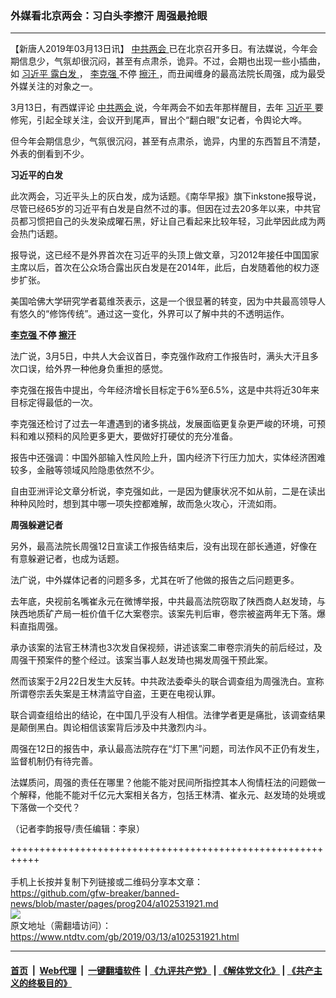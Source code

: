 ### 外媒看北京两会：习白头李擦汗 周强最抢眼
------------------------

<div class="post_content" itemprop="articleBody">
 <p>
  【新唐人2019年03月13日讯】
  <a href="https://www.ntdtv.com/gb/412969.htm">
   中共两会
  </a>
  已在北京召开多日。有法媒说，今年会期信息少，气氛却很沉闷，甚至有点肃杀，诡异。不过，会期也出现一些小插曲，如
  <a href="https://www.ntdtv.com/gb/习近平.htm">
   习近平
  </a>
  <a href="https://www.ntdtv.com/gb/露白发.htm">
   露白发
  </a>
  ，
  <a href="https://www.ntdtv.com/gb/李克强.htm">
   李克强
  </a>
  不停
  <a href="https://www.ntdtv.com/gb/擦汗.htm">
   擦汗
  </a>
  ，而丑闻缠身的最高法院长周强，成为最受外媒关注的对象之一。
 </p>
 <p>
  3月13日，有西媒评论
  <a href="https://www.ntdtv.com/gb/412969.htm">
   中共两会
  </a>
  说，今年两会不如去年那样醒目，去年
  <a href="https://www.ntdtv.com/gb/习近平.htm">
   习近平
  </a>
  要修宪，引起全球关注，会议开到尾声，冒出个“翻白眼”女记者，令舆论大哗。
 </p>
 <p>
  但今年会期信息少，气氛很沉闷，甚至有点肃杀，诡异，内里的东西暂且不清楚，外表的倒看到不少。
 </p>
 <p>
  <strong>
   习近平的白发
  </strong>
 </p>
 <p>
  此次两会，习近平头上的灰白发，成为话题。《南华早报》旗下inkstone报导说，尽管已经65岁的习近平有白发是自然不过的事。但因在过去20多年以来，中共官员都习惯把自己的头发染成曜石黑，好让自己看起来比较年轻，习此举因此成为两会热门话题。
 </p>
 <p>
  报导说，这已经不是外界首次在习近平的头顶上做文章，习2012年接任中国国家主席以后，首次在公众场合露出灰白发是在2014年，此后，白发随着他的权力逐步扩张。
 </p>
 <p>
  美国哈佛大学研究学者葛维茨表示，这是一个很显著的转变，因为中共最高领导人有悠久的“修饰传统”。通过这一变化，外界可以了解中共的不透明运作。
 </p>
 <p>
  <strong>
   <a href="https://www.ntdtv.com/gb/李克强.htm">
    李克强
   </a>
   不停
   <a href="https://www.ntdtv.com/gb/擦汗.htm">
    擦汗
   </a>
  </strong>
 </p>
 <p>
  法广说，3月5日，中共人大会议首日，李克强作政府工作报告时，满头大汗且多次口误，给外界一种他身负重担的感觉。
 </p>
 <p>
  李克强在报告中提出，今年经济增长目标定于6%至6.5%，这是中共将近30年来目标定得最低的一次。
 </p>
 <p>
  李克强还检讨了过去一年遭遇到的诸多挑战，发展面临更复杂更严峻的环境，可预料和难以预料的风险更多更大，要做好打硬仗的充分准备。
 </p>
 <p>
  报告中还强调：中国外部输入性风险上升，国内经济下行压力加大，实体经济困难较多，金融等领域风险隐患依然不少。
 </p>
 <p>
  自由亚洲评论文章分析说，李克强如此，一是因为健康状况不如从前，二是在读出种种风险时，想到其中哪一项失控都难解，故而急火攻心，汗流如雨。
 </p>
 <p>
  <strong>
   周强躲避记者
  </strong>
 </p>
 <p>
  另外，最高法院长周强12日宣读工作报告结束后，没有出现在部长通道，好像在有意躲避记者，也成为话题。
 </p>
 <p>
  法广说，中外媒体记者的问题多多，尤其在听了他做的报告之后问题更多。
 </p>
 <p>
  去年底，央视前名嘴崔永元在微博举报，中共最高法院窃取了陕西商人赵发琦，与陕西地质矿产局一桩价值千亿大案卷宗。该案先判后审，卷宗被盗两年无下落。爆料直指周强。
 </p>
 <p>
  承办该案的法官王林清也3次发自保视频，讲述该案二审卷宗消失的前后经过，及周强干预案件的整个经过。该案当事人赵发琦也揭发周强干预此案。
 </p>
 <p>
  然而该案于2月22日发生大反转。中共政法委牵头的联合调查组为周强洗白。宣称所谓卷宗丢失案是王林清监守自盗，王更在电视认罪。
 </p>
 <p>
  联合调查组给出的结论，在中国几乎没有人相信。法律学者更是痛批，该调查结果是颠倒黑白。舆论相信该案背后涉及中共激烈内斗。
 </p>
 <p>
  周强在12日的报告中，承认最高法院存在“灯下黑”问题，司法作风不正仍有发生，监督机制仍有待完善。
 </p>
 <p>
  法媒质问，周强的责任在哪里？他能不能对民间所指控其本人徇情枉法的问题做一个解释，他能不能对千亿元大案相关各方，包括王林清、崔永元、赵发琦的处境或下落做一个交代？
 </p>
 <p>
  （记者李韵报导/责任编辑：李泉）
 </p>
 <div class="single_ad">
 </div>
</div>

+++++++++++++++++++++++++++++++++++++++++++++++++++++++++++<br/><br/>
手机上长按并复制下列链接或二维码分享本文章：<br/>
https://github.com/gfw-breaker/banned-news/blob/master/pages/prog204/a102531921.md <br/>
<a href='https://github.com/gfw-breaker/banned-news/blob/master/pages/prog204/a102531921.md'><img src='https://github.com/gfw-breaker/banned-news/blob/master/pages/prog204/a102531921.md.png'/></a> <br/>
原文地址（需翻墙访问）：https://www.ntdtv.com/gb/2019/03/13/a102531921.html


------------------------
#### [首页](https://github.com/gfw-breaker/banned-news/blob/master/README.md) &nbsp;|&nbsp; [Web代理](https://github.com/labour-camp/helloworld) &nbsp;|&nbsp; [一键翻墙软件](https://github.com/gfw-breaker/nogfw/blob/master/README.md) &nbsp;| [《九评共产党》](https://github.com/gfw-breaker/9ping.md/blob/master/README.md#九评之一评共产党是什么) | [《解体党文化》](https://github.com/gfw-breaker/jtdwh.md/blob/master/README.md) | [《共产主义的终极目的》](https://github.com/gfw-breaker/gczydzjmd.md/blob/master/README.md)

